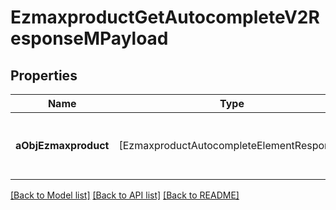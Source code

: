 # EzmaxproductGetAutocompleteV2ResponseMPayload

## Properties
Name | Type | Description | Notes
------------ | ------------- | ------------- | -------------
**aObjEzmaxproduct** | [EzmaxproductAutocompleteElementResponse] | An array of Ezmaxproduct autocomplete element response. | 

[[Back to Model list]](../README.md#documentation-for-models) [[Back to API list]](../README.md#documentation-for-api-endpoints) [[Back to README]](../README.md)


